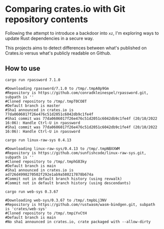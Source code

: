# Comparing crates.io with Git repository contents

Following the attempt to introduce a backdoor into `xz`, I'm exploring ways to update Rust dependencies in a secure way.

This projects aims to detect differences between what's published on Crates.io versus what's publicly readable on Github.

## How to use


```shell
cargo run rpassword 7.1.0

#Downloading rpassword/7.1.0 to /tmp/.tmpA0p9Gm
#Repository is https://github.com/conradkleinespel/rpassword.git, subpath is ''
#Cloned repository to /tmp/.tmpT0CO8T
#Default branch is master
#Sha1 announced in crates.io is 77da0606017f26e476c51d2051c6042db9c1fe4f
#Sha1 commit was 77da0606017f26e476c51d2051c6042db9c1fe4f (20/10/2022 16:06): Handle Ctrl-U in rpassword
#Sha1 commit was 77da0606017f26e476c51d2051c6042db9c1fe4f (20/10/2022 16:06): Handle Ctrl-U in rpassword

cargo run linux-raw-sys 0.4.13

#Downloading linux-raw-sys/0.4.13 to /tmp/.tmpNBXXWM
#Repository is https://github.com/sunfishcode/linux-raw-sys.git, subpath is ''
#Cloned repository to /tmp/.tmphG83ky
#Default branch is main
#Sha1 announced in crates.io is ad726d4998270502f292e1ab9a580217878b674a
#Commit not in default branch history (using revwalk)
#Commit not in default branch history (using descendants)

cargo run web-sys 0.3.67

#Downloading web-sys/0.3.67 to /tmp/.tmpbLj3NV
#Repository is https://github.com/rustwasm/wasm-bindgen.git, subpath is 'crates/web-sys'
#Cloned repository to /tmp/.tmpiYvCtH
#Default branch is main
#No sha1 announced in crates.io, crate packaged with --allow-dirty
```
